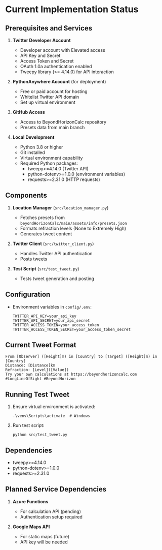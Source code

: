 # Current Implementation Status

## Prerequisites and Services
1. **Twitter Developer Account**
   - Developer account with Elevated access
   - API Key and Secret
   - Access Token and Secret
   - OAuth 1.0a authentication enabled
   - Tweepy library (>= 4.14.0) for API interaction

2. **PythonAnywhere Account** (for deployment)
   - Free or paid account for hosting
   - Whitelist Twitter API domain
   - Set up virtual environment

3. **GitHub Access**
   - Access to BeyondHorizonCalc repository
   - Presets data from main branch

4. **Local Development**
   - Python 3.8 or higher
   - Git installed
   - Virtual environment capability
   - Required Python packages:
     * tweepy>=4.14.0 (Twitter API)
     * python-dotenv>=1.0.0 (environment variables)
     * requests>=2.31.0 (HTTP requests)

## Components
1. **Location Manager** (`src/location_manager.py`)
   - Fetches presets from `beyondHorizonCalc/main/assets/info/presets.json`
   - Formats refraction levels (None to Extremely High)
   - Generates tweet content

2. **Twitter Client** (`src/twitter_client.py`)
   - Handles Twitter API authentication
   - Posts tweets

3. **Test Script** (`src/test_tweet.py`)
   - Tests tweet generation and posting

## Configuration
- Environment variables in `config/.env`:
  ```
  TWITTER_API_KEY=your_api_key
  TWITTER_API_SECRET=your_api_secret
  TWITTER_ACCESS_TOKEN=your_access_token
  TWITTER_ACCESS_TOKEN_SECRET=your_access_token_secret
  ```

## Current Tweet Format
```
From [Observer] ([Height]m) in [Country] to [Target] ([Height]m) in [Country]
Distance: [Distance]km
Refraction: [Level]([Value])
Try your own calculations at https://beyondhorizoncalc.com
#LongLineOfSight #BeyondHorizon
```

## Running Test Tweet
1. Ensure virtual environment is activated:
   ```
   .\venv\Scripts\activate  # Windows
   ```

2. Run test script:
   ```
   python src/test_tweet.py
   ```

## Dependencies
- tweepy>=4.14.0
- python-dotenv>=1.0.0
- requests>=2.31.0

## Planned Service Dependencies
1. **Azure Functions**
   - For calculation API (pending)
   - Authentication setup required

2. **Google Maps API**
   - For static maps (future)
   - API key will be needed
